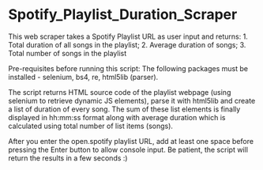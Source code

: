 # Spotify_Playlist_Duration_Scraper

This web scraper takes a Spotify Playlist URL as user input and returns: 1. Total duration of all songs in the playlist; 2. Average duration of songs; 3. Total number of songs in the playlist

Pre-requisites before running this script: 
The following packages must be installed - selenium, bs4, re, html5lib (parser). 

The script returns HTML source code of the playlist webpage (using selenium to retrieve dynamic JS elements), parse it with html5lib and create a list of duration of every song. 
The sum of these list elements is finally displayed in hh:mm:ss format along with average duration which is calculated using total number of list items (songs). 

After you enter the open.spotify playlist URL, add at least one space before pressing the Enter button to allow console input. 
Be patient, the script will return the results in a few seconds :) 
